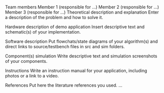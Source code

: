 Team members
Member 1 (responsible for ...)
Member 2 (responsible for ...)
Member 3 (responsible for ...)
Theoretical description and explanation
Enter a description of the problem and how to solve it.

Hardware description of demo application
Insert descriptive text and schematic(s) of your implementation.

Software description
Put flowchats/state diagrams of your algorithm(s) and direct links to source/testbench files in src and sim folders.

Component(s) simulation
Write descriptive text and simulation screenshots of your components.

Instructions
Write an instruction manual for your application, including photos or a link to a video.

References
Put here the literature references you used.
...
